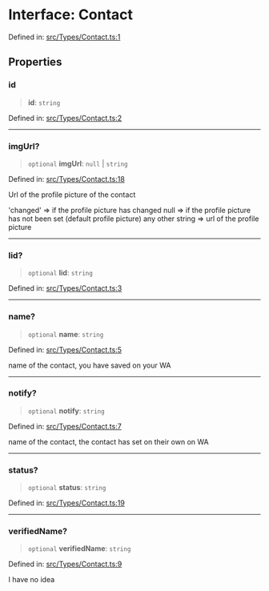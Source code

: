 # Interface: Contact

Defined in: [src/Types/Contact.ts:1](https://github.com/Fokusdotid/Baileys/blob/4cdf75fe48f9b13e8084d341633612ce49e934bd/src/Types/Contact.ts#L1)

## Properties

### id

> **id**: `string`

Defined in: [src/Types/Contact.ts:2](https://github.com/Fokusdotid/Baileys/blob/4cdf75fe48f9b13e8084d341633612ce49e934bd/src/Types/Contact.ts#L2)

***

### imgUrl?

> `optional` **imgUrl**: `null` \| `string`

Defined in: [src/Types/Contact.ts:18](https://github.com/Fokusdotid/Baileys/blob/4cdf75fe48f9b13e8084d341633612ce49e934bd/src/Types/Contact.ts#L18)

Url of the profile picture of the contact

'changed' => if the profile picture has changed
null => if the profile picture has not been set (default profile picture)
any other string => url of the profile picture

***

### lid?

> `optional` **lid**: `string`

Defined in: [src/Types/Contact.ts:3](https://github.com/Fokusdotid/Baileys/blob/4cdf75fe48f9b13e8084d341633612ce49e934bd/src/Types/Contact.ts#L3)

***

### name?

> `optional` **name**: `string`

Defined in: [src/Types/Contact.ts:5](https://github.com/Fokusdotid/Baileys/blob/4cdf75fe48f9b13e8084d341633612ce49e934bd/src/Types/Contact.ts#L5)

name of the contact, you have saved on your WA

***

### notify?

> `optional` **notify**: `string`

Defined in: [src/Types/Contact.ts:7](https://github.com/Fokusdotid/Baileys/blob/4cdf75fe48f9b13e8084d341633612ce49e934bd/src/Types/Contact.ts#L7)

name of the contact, the contact has set on their own on WA

***

### status?

> `optional` **status**: `string`

Defined in: [src/Types/Contact.ts:19](https://github.com/Fokusdotid/Baileys/blob/4cdf75fe48f9b13e8084d341633612ce49e934bd/src/Types/Contact.ts#L19)

***

### verifiedName?

> `optional` **verifiedName**: `string`

Defined in: [src/Types/Contact.ts:9](https://github.com/Fokusdotid/Baileys/blob/4cdf75fe48f9b13e8084d341633612ce49e934bd/src/Types/Contact.ts#L9)

I have no idea
